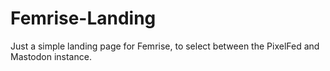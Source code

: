 # Femrise-Landing
Just a simple landing page for Femrise, to select between the PixelFed and Mastodon instance.
